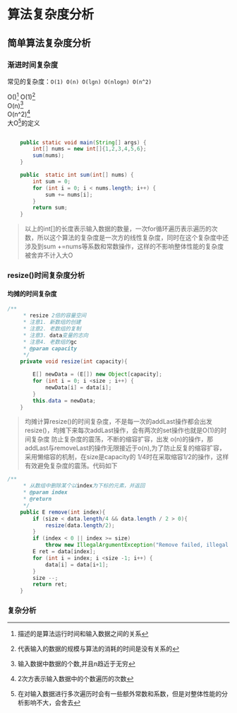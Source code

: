 # 算法复杂度分析  
## 简单算法复杂度分析  
### 渐进时间复杂度  
常见的复杂度：`O(1) O(n) O(lgn) O(nlogn) O(n^2)`
  
O()[^定义] 
O(1)[^O(1)]  
O(n)[^n]  
O(n^2)[^2]  
大O[^大O]的定义  
```java

    public static void main(String[] args) {
        int[] nums = new int[]{1,2,3,4,5,6};
        sum(nums);
    }

    public  static int sum(int[] nums) {
        int sum = 0;
        for (int i = 0; i < nums.length; i++) {
            sum += nums[i];
        }
        return sum;
    }
```
> 以上的int[]的长度表示输入数据的数量，一次for循环遍历表示遍历的次数，所以这个算法的复杂度是一次方的线性复杂度，同时在这个复杂度中还涉及到sum +=nums等系数和常数操作，这样的不影响整体性能的复杂度被舍弃不计入大O

### resize()时间复杂度分析  
#### 均摊的时间复杂度  
```java
/**
     * resize 2倍的容量空间
     * 注意1. 新数组的创建
     * 注意2. 老数组的复制
     * 注意3. data变量的志向
     * 注意4. 老数组的gc
     * @param capacity
     */
    private void resize(int capacity){

        E[] newData = (E[]) new Object[capacity];
        for (int i = 0; i <size ; i++) {
            newData[i] = data[i];
        }
        this.data = newData;
    }
```
> 均摊计算resize()的时间复杂度，不是每一次的addLast操作都会出发resize()，均摊下来每次addLast操作，会有两次的set操作也就是O(1)的时间复杂度
> 防止复杂度的震荡，不断的缩容扩容，出发 o(n)的操作，那addLast与removeLast的操作无限接近于o(n),为了防止反复的缩容扩容，采用懒缩容的机制，在size是capacity的 1/4时在采取缩容1/2的操作，这样有效避免复杂度的震荡。代码如下  
```java
/**
     * 从数组中删除某个以index为下标的元素，并返回
     * @param index
     * @return
     */
    public E remove(int index){
        if (size < data.length/4 && data.length / 2 > 0){
            resize(data.length/2);
        }
        if (index < 0 || index >= size)
            throw new IllegalArgumentException("Remove failed, illegal index");
        E ret = data[index];
        for (int i = index; i <size -1; i++) {
            data[i] = data[i+1];
        }
        size --;
        return ret;
    }
```
### 复杂分析
[^2]: 2次方表示输入数据中的个数遍历的次数
[^O(1)]: 代表输入的数据的规模与算法的消耗的时间是没有关系的
[^n]: 输入数据中数据的个数,并且n趋近于无穷
[^定义]: 描述的是算法运行时间和输入数据之间的关系
[^大O]: 在对输入数据进行多次遍历时会有一些额外常数和系数，但是对整体性能的分析影响不大，会舍去
